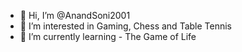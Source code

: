 - 👋 Hi, I’m @AnandSoni2001
- 👀 I’m interested in Gaming, Chess and Table Tennis
- 🌱 I’m currently learning - The Game of Life

<!---
AnandSoni2001/AnandSoni2001 is a ✨ special ✨ repository because its `README.md` (this file) appears on your GitHub profile.
You can click the Preview link to take a look at your changes.
--->
